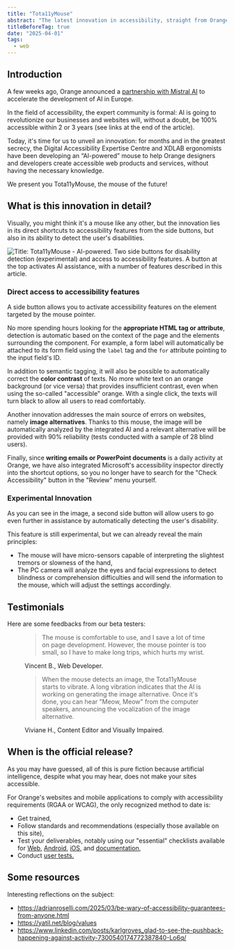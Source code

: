 ```yaml
---
title: "Tota11yMouse"
abstract: "The latest innovation in accessibility, straight from Orange's labs"
titleBeforeTag: true
date: "2025-04-01"
tags:
  - web
---
```


## Introduction
A few weeks ago, Orange announced a <a href="https://newsroom.orange.com/orange-and-mistral-ai-join-forces-to-accelerate-artificial-intelligence-development-in-europe/?lang=eng">partnership with Mistral AI</a> to accelerate the development of AI in Europe.

In the field of accessibility, the expert community is formal: AI is going to revolutionize our businesses and websites will, without a doubt, be 100% accessible within 2 or 3 years (see links at the end of the article).

Today, it's time for us to unveil an innovation: for months and in the greatest secrecy, the Digital Accessibility Expertise Centre and XDLAB ergonomists have been developing an “AI-powered” mouse to help Orange designers and developers create accessible web products and services, without having the necessary knowledge.

We present you Tota11yMouse, the mouse of the future!


##  What is this innovation in detail?
Visually, you might think it's a mouse like any other, but the innovation lies in its direct shortcuts to accessibility features from the side buttons, but also in its ability to detect the user's disabilities.

![Title: Tota11yMouse - AI-powered. Two side buttons for disability detection (experimental) and access to accessibility features. A button at the top activates AI assistance, with a number of features described in this article.](../images/TotallyMouse_en.png)


### Direct access to accessibility features
A side button allows you to activate accessibility features on the element targeted by the mouse pointer.

No more spending hours looking for the <strong>appropriate HTML tag or attribute</strong>, detection is automatic based on the context of the page and the elements surrounding the component. 
For example, a form label will automatically be attached to its form field using the <code>label</code> tag and the <code>for</code> attribute pointing to the input field's ID.

In addition to semantic tagging, it will also be possible to automatically correct the <strong>color contrast</strong> of texts.
No more white text on an orange background (or vice versa) that provides insufficient contrast, even when using the so-called "accessible" orange. With a single click, the texts will turn black to allow all users to read comfortably.

Another innovation addresses the main source of errors on websites, namely <strong>image alternatives</strong>. 
Thanks to this mouse, the image will be automatically analyzed by the integrated AI and a relevant alternative will be provided with 90% reliability (tests conducted with a sample of 28 blind users).

Finally, since <strong>writing emails or PowerPoint documents</strong> is a daily activity at Orange, we have also integrated Microsoft's accessibility inspector directly into the shortcut options, so you no longer have to search for the "Check Accessibility" button in the "Review" menu yourself.


### Experimental Innovation
As you can see in the image, a second side button will allow users to go even further in assistance by automatically detecting the user's disability.

This feature is still experimental, but we can already reveal the main principles:

- The mouse will have micro-sensors capable of interpreting the slightest tremors or slowness of the hand,
- The PC camera will analyze the eyes and facial expressions to detect blindness or comprehension difficulties and will send the information to the mouse, which will adjust the settings accordingly.

## Testimonials
Here are some feedbacks from our beta testers:
<figure><blockquote class="blockquote"><p>The mouse is comfortable to use, and I save a lot of time on page development. However, the mouse pointer is too small, so I have to make long trips, which hurts my wrist.</p></blockquote><figcaption class="blockquote-footer">Vincent B., Web Developer.</figcaption></figure>
<figure><blockquote class="blockquote"><p>When the mouse detects an image, the Tota11yMouse starts to vibrate. A long vibration indicates that the AI is working on generating the image alternative. Once it's done, you can hear "Meow, Meow" from the computer speakers, announcing the vocalization of the image alternative.</p></blockquote><figcaption class="blockquote-footer">Viviane H., Content Editor and Visually Impaired.</figcaption></figure>

## When is the official release?
As you may have guessed, all of this is pure fiction because artificial intelligence, despite what you may hear, does not make your sites accessible.

For Orange's websites and mobile applications to comply with accessibility requirements (RGAA or WCAG), the only recognized method to date is:
- Get trained,
- Follow standards and recommendations (especially those available on this site),
- Test your deliverables, notably using our "essential" checklists available for <a href=/en/web/must-haves-checklist>Web</a>, <a href=/en/mobile/android/checklist>Android</a>, <a href=/en/mobile/ios/checklist>iOS</a>, and <a href=/en/content-and-communication/must-haves>documentation</a>,
- Conduct <a href="/en/accessibility-user-testing/#accessibility-user-testing">user tests.</a>

## Some resources
Interesting reflections on the subject:
- https://adrianroselli.com/2025/03/be-wary-of-accessibility-guarantees-from-anyone.html
- https://yatil.net/blog/values
- https://www.linkedin.com/posts/karlgroves_glad-to-see-the-pushback-happening-against-activity-7300540174772387840-Lo6q/
